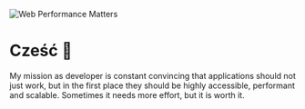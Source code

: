 ![Web Performance Matters](https://i.ibb.co/JHRk94X/Screenshot-2022-06-21-at-20-48-08.png)

# Cześć 👋

My mission as developer is constant convincing that applications should not just work, but in the first place they should be highly accessible, performant and scalable. Sometimes it needs more effort, but it is worth it.
